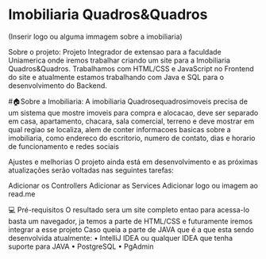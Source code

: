 # Imobiliaria Quadros&Quadros

(Inserir logo ou alguma immagem sobre a imobiliaria) 


Sobre o projeto:
Projeto Integrador de extensao para a faculdade Uniamerica onde iremos trabalhar criando um site para a Imobiliaria Quadros&Quadros.
Trabalhamos com HTML/CSS e JavaScript no Frontend do site e atualmente estamos trabalhando com Java e SQL para o desenvolvimento do Backend.

#🏠Sobre a Imobiliaria:
A imobiliaria Quadrosequadrosimoveis precisa de um sistema que mostre imoveis para compra e alocacao, deve ser separado em casa, apartamento, chacara, sala comercial, terreno e deve mostrar em qual regiao se localiza, alem de conter informacoes basicas sobre a imobiliaria, como endereco do escritorio, numero de contato, dias e horario de funcionamento e redes sociais

Ajustes e melhorias
O projeto ainda está em desenvolvimento e as próximas atualizações serão voltadas nas seguintes tarefas:

 Adicionar os Controllers
 Adicionar as Services
 Adicionar logo ou imagem ao read.me
 
 💻 Pré-requisitos
 O resultado sera um site completo entao para acessa-lo basta um navegador, ja temos a parte de HTML/CSS e futuramente iremos integrar a esse projeto
 Caso queia a parte de JAVA que é a que esta sendo desenvolvida atualmente:
• IntelliJ IDEA ou qualquer IDEA que tenha suporte para JAVA
• PostgreSQL
• PgAdmin
